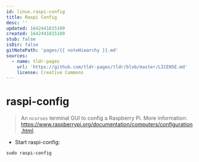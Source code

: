 ```yaml
---
id: linux.raspi-config
title: Raspi Config
desc: ''
updated: 1642441815109
created: 1642441815109
stub: false
isDir: false
gitNotePath: 'pages/{{ noteHiearchy }}.md'
sources:
  - name: tldr-pages
    url: 'https://github.com/tldr-pages/tldr/blob/master/LICENSE.md'
    license: Creative Commons
---
```

# raspi-config

> An `ncurses` terminal GUI to config a Raspberry Pi.
> More information: <https://www.raspberrypi.org/documentation/computers/configuration.html>.

- Start raspi-config:

`sudo raspi-config`

